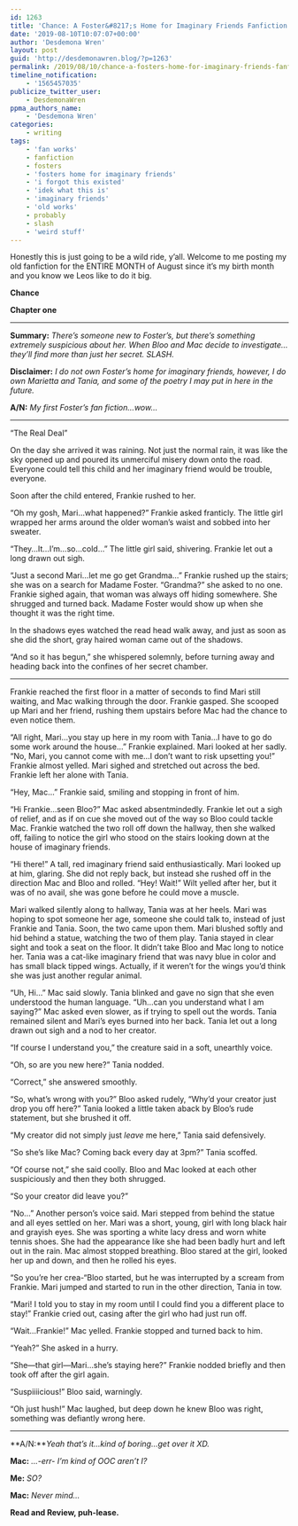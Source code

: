 ```yaml
---
id: 1263
title: 'Chance: A Foster&#8217;s Home for Imaginary Friends Fanfiction'
date: '2019-08-10T10:07:07+00:00'
author: 'Desdemona Wren'
layout: post
guid: 'http://desdemonawren.blog/?p=1263'
permalink: /2019/08/10/chance-a-fosters-home-for-imaginary-friends-fanfiction/
timeline_notification:
    - '1565457035'
publicize_twitter_user:
    - DesdemonaWren
ppma_authors_name:
    - 'Desdemona Wren'
categories:
    - writing
tags:
    - 'fan works'
    - fanfiction
    - fosters
    - 'fosters home for imaginary friends'
    - 'i forgot this existed'
    - 'idek what this is'
    - 'imaginary friends'
    - 'old works'
    - probably
    - slash
    - 'weird stuff'
---
```


Honestly this is just going to be a wild ride, y’all. Welcome to me posting my old fanfiction for the ENTIRE MONTH of August since it’s my birth month and you know we Leos like to do it big.

**Chance**

**Chapter one**

- - - - - -

**Summary:** *There’s someone new to Foster’s, but there’s something extremely suspicious about her. When Bloo and Mac decide to investigate…they’ll find more than just her secret. SLASH.*

**Disclaimer:** *I do not own Foster’s home for imaginary friends, however, I do own Marietta and Tania, and some of the poetry I may put in here in the future.*

**A/N:** *My first Foster’s fan fiction…wow…*

- - - - - -

“The Real Deal”

On the day she arrived it was raining. Not just the normal rain, it was like the sky opened up and poured its unmerciful misery down onto the road. Everyone could tell this child and her imaginary friend would be trouble, everyone.

Soon after the child entered, Frankie rushed to her.

“Oh my gosh, Mari…what happened?” Frankie asked franticly. The little girl wrapped her arms around the older woman’s waist and sobbed into her sweater.

“They…It…I’m…so…cold…” The little girl said, shivering. Frankie let out a long drawn out sigh.

“Just a second Mari…let me go get Grandma…” Frankie rushed up the stairs; she was on a search for Madame Foster. “Grandma?” she asked to no one. Frankie sighed again, that woman was always off hiding somewhere. She shrugged and turned back. Madame Foster would show up when she thought it was the right time.

In the shadows eyes watched the read head walk away, and just as soon as she did the short, gray haired woman came out of the shadows.

“And so it has begun,” she whispered solemnly, before turning away and heading back into the confines of her secret chamber.

- - - - - -

Frankie reached the first floor in a matter of seconds to find Mari still waiting, and Mac walking through the door. Frankie gasped. She scooped up Mari and her friend, rushing them upstairs before Mac had the chance to even notice them.

“All right, Mari…you stay up here in my room with Tania…I have to go do some work around the house…” Frankie explained. Mari looked at her sadly. “No, Mari, you cannot come with me…I don’t want to risk upsetting you!” Frankie almost yelled. Mari sighed and stretched out across the bed. Frankie left her alone with Tania.

“Hey, Mac…” Frankie said, smiling and stopping in front of him.

“Hi Frankie…seen Bloo?” Mac asked absentmindedly. Frankie let out a sigh of relief, and as if on cue she moved out of the way so Bloo could tackle Mac. Frankie watched the two roll off down the hallway, then she walked off, failing to notice the girl who stood on the stairs looking down at the house of imaginary friends.

“Hi there!” A tall, red imaginary friend said enthusiastically. Mari looked up at him, glaring. She did not reply back, but instead she rushed off in the direction Mac and Bloo and rolled. “Hey! Wait!” Wilt yelled after her, but it was of no avail, she was gone before he could move a muscle.

Mari walked silently along to hallway, Tania was at her heels. Mari was hoping to spot someone her age, someone she could talk to, instead of just Frankie and Tania. Soon, the two came upon them. Mari blushed softly and hid behind a statue, watching the two of them play. Tania stayed in clear sight and took a seat on the floor. It didn’t take Bloo and Mac long to notice her. Tania was a cat-like imaginary friend that was navy blue in color and has small black tipped wings. Actually, if it weren’t for the wings you’d think she was just another regular animal.

“Uh, Hi…” Mac said slowly. Tania blinked and gave no sign that she even understood the human language. “Uh…can you understand what I am saying?” Mac asked even slower, as if trying to spell out the words. Tania remained silent and Mari’s eyes burned into her back. Tania let out a long drawn out sigh and a nod to her creator.

“If course I understand you,” the creature said in a soft, unearthly voice.

“Oh, so are you new here?” Tania nodded.

“Correct,” she answered smoothly.

“So, what’s wrong with you?” Bloo asked rudely, “Why’d your creator just drop you off here?” Tania looked a little taken aback by Bloo’s rude statement, but she brushed it off.

“My creator did not simply just *leave* me here,” Tania said defensively.

“So she’s like Mac? Coming back every day at 3pm?” Tania scoffed.

“Of course not,” she said coolly. Bloo and Mac looked at each other suspiciously and then they both shrugged.

“So your creator did leave you?”

“No…” Another person’s voice said. Mari stepped from behind the statue and all eyes settled on her. Mari was a short, young, girl with long black hair and grayish eyes. She was sporting a white lacy dress and worn white tennis shoes. She had the appearance like she had been badly hurt and left out in the rain. Mac almost stopped breathing. Bloo stared at the girl, looked her up and down, and then he rolled his eyes.

“So you’re her crea-“Bloo started, but he was interrupted by a scream from Frankie. Mari jumped and started to run in the other direction, Tania in tow.

“Mari! I told you to stay in my room until I could find you a different place to stay!” Frankie cried out, casing after the girl who had just run off.

“Wait…Frankie!” Mac yelled. Frankie stopped and turned back to him.

“Yeah?” She asked in a hurry.

“She—that girl—Mari…she’s staying here?” Frankie nodded briefly and then took off after the girl again.

“Suspiiiicious!” Bloo said, warningly.

“Oh just hush!” Mac laughed, but deep down he knew Bloo was right, something was defiantly wrong here.

- - - - - -

**A/N:***Yeah that’s it…kind of boring…get over it XD.*

**Mac:** *…-err- I’m kind of OOC aren’t I?*

**Me:** *SO?*

**Mac:** *Never mind…*

**Read and Review, puh-lease.**